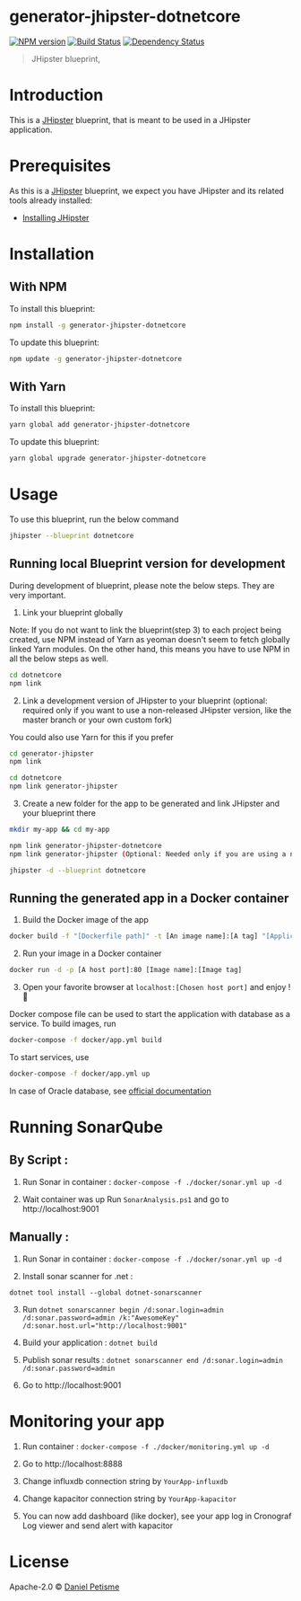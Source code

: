 # generator-jhipster-dotnetcore
[![NPM version][npm-image]][npm-url] [![Build Status][travis-image]][travis-url] [![Dependency Status][daviddm-image]][daviddm-url]
> JHipster blueprint, 

# Introduction

This is a [JHipster](https://www.jhipster.tech/) blueprint, that is meant to be used in a JHipster application.

# Prerequisites

As this is a [JHipster](https://www.jhipster.tech/) blueprint, we expect you have JHipster and its related tools already installed:

- [Installing JHipster](https://www.jhipster.tech/installation/)

# Installation

## With NPM

To install this blueprint:

```bash
npm install -g generator-jhipster-dotnetcore
```

To update this blueprint:

```bash
npm update -g generator-jhipster-dotnetcore
```

## With Yarn

To install this blueprint:

```bash
yarn global add generator-jhipster-dotnetcore
```

To update this blueprint:

```bash
yarn global upgrade generator-jhipster-dotnetcore
```

# Usage

To use this blueprint, run the below command

```bash
jhipster --blueprint dotnetcore
```


## Running local Blueprint version for development

During development of blueprint, please note the below steps. They are very important.

1. Link your blueprint globally 

Note: If you do not want to link the blueprint(step 3) to each project being created, use NPM instead of Yarn as yeoman doesn't seem to fetch globally linked Yarn modules. On the other hand, this means you have to use NPM in all the below steps as well.

```bash
cd dotnetcore
npm link
```

2. Link a development version of JHipster to your blueprint (optional: required only if you want to use a non-released JHipster version, like the master branch or your own custom fork)

You could also use Yarn for this if you prefer

```bash
cd generator-jhipster
npm link

cd dotnetcore
npm link generator-jhipster
```

3. Create a new folder for the app to be generated and link JHipster and your blueprint there

```bash
mkdir my-app && cd my-app

npm link generator-jhipster-dotnetcore
npm link generator-jhipster (Optional: Needed only if you are using a non-released JHipster version)

jhipster -d --blueprint dotnetcore

```

## Running the generated app in a Docker container

1. Build the Docker image of the app

```bash
docker build -f "[Dockerfile path]" -t [An image name]:[A tag] "[Application root path]"
```

2. Run your image in a Docker container

```bash
docker run -d -p [A host port]:80 [Image name]:[Image tag]
```

3. Open your favorite browser at ```localhost:[Chosen host port]``` and enjoy ! :whale:

Docker compose file can be used to start the application with database as a service. To build images, run

```bash
docker-compose -f docker/app.yml build
```

To start services, use

```bash
docker-compose -f docker/app.yml up
```

In case of Oracle database, see [official documentation](https://github.com/oracle/docker-images/blob/master/OracleDatabase/SingleInstance/README.md)

# Running SonarQube

## By Script : 

1. Run Sonar in container : ```docker-compose -f ./docker/sonar.yml up -d```
   
2. Wait container was up Run ```SonarAnalysis.ps1``` and go to http://localhost:9001

## Manually : 

1. Run Sonar in container : ```docker-compose -f ./docker/sonar.yml up -d```

2. Install sonar scanner for .net :
   
 ```dotnet tool install --global dotnet-sonarscanner```

3. Run ```dotnet sonarscanner begin /d:sonar.login=admin /d:sonar.password=admin /k:"AwesomeKey" /d:sonar.host.url="http://localhost:9001"```

4. Build your application : ```dotnet build```

5. Publish sonar results : ```dotnet sonarscanner end /d:sonar.login=admin /d:sonar.password=admin```

6. Go to http://localhost:9001
   
# Monitoring your app

1. Run container : ```docker-compose -f ./docker/monitoring.yml up -d```

2. Go to http://localhost:8888 
   
3. Change influxdb connection string by ```YourApp-influxdb```

3. Change kapacitor connection string by ```YourApp-kapacitor```
   
4. You can now add dashboard (like docker), see your app log in Cronograf Log viewer and send alert with kapacitor

# License

Apache-2.0 © [Daniel Petisme]()


[npm-image]: https://img.shields.io/npm/v/generator-jhipster-dotnetcore.svg
[npm-url]: https://npmjs.org/package/generator-jhipster-dotnetcore
[travis-image]: https://api.travis-ci.com/jhipster/jhipster-dotnetcore.svg?branch=master
[travis-url]: https://travis-ci.com/jhipster/jhipster-dotnetcore
[daviddm-image]: https://david-dm.org/jhipster/jhipster-dotnetcore.svg?theme=shields.io
[daviddm-url]: https://david-dm.org/jhipster/jhipster-dotnetcore
